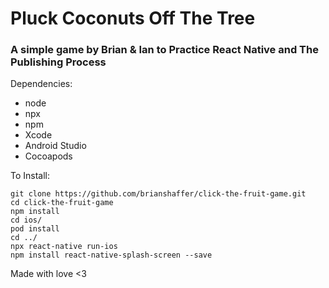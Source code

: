 # Pluck Coconuts Off The Tree 
### A simple game by Brian & Ian to Practice React Native and The Publishing Process


Dependencies:
- node
- npx
- npm
- Xcode
- Android Studio
- Cocoapods


To Install:
```
git clone https://github.com/brianshaffer/click-the-fruit-game.git
cd click-the-fruit-game
npm install
cd ios/
pod install
cd ../
npx react-native run-ios
npm install react-native-splash-screen --save

```

Made with love <3
